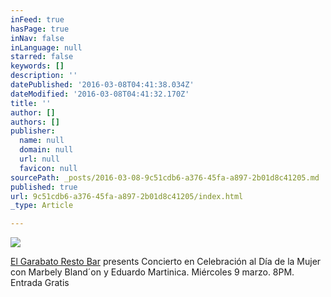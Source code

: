```yaml
---
inFeed: true
hasPage: true
inNav: false
inLanguage: null
starred: false
keywords: []
description: ''
datePublished: '2016-03-08T04:41:38.034Z'
dateModified: '2016-03-08T04:41:32.170Z'
title: ''
author: []
authors: []
publisher:
  name: null
  domain: null
  url: null
  favicon: null
sourcePath: _posts/2016-03-08-9c51cdb6-a376-45fa-a897-2b01d8c41205.md
published: true
url: 9c51cdb6-a376-45fa-a897-2b01d8c41205/index.html
_type: Article

---
```

![](https://the-grid-user-content.s3-us-west-2.amazonaws.com/6953a772-31a0-40f2-b227-b66f64e3dc78.jpg)

[El Garabato Resto Bar][0] presents Concierto en Celebración al Día de la Mujer con Marbely Bland´on y Eduardo Martinica. Miércoles 9 marzo. 8PM. Entrada Gratis

[0]: https://www.facebook.com/elgarabatoo/?fref=photo